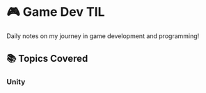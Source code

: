 # 🎮 Game Dev TIL

Daily notes on my journey in game development and programming!

## 📚 Topics Covered

### Unity
